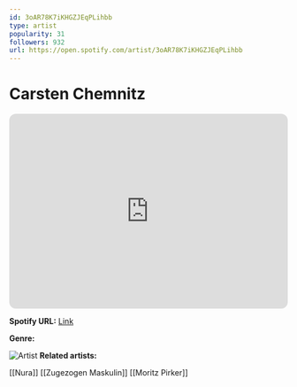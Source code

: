 ```yaml
---
id: 3oAR78K7iKHGZJEqPLihbb
type: artist
popularity: 31
followers: 932
url: https://open.spotify.com/artist/3oAR78K7iKHGZJEqPLihbb
---
```

# Carsten Chemnitz

<iframe style="border-radius:12px" src="https://open.spotify.com/embed/artist/3oAR78K7iKHGZJEqPLihbb" width="100%" height="352" frameBorder="0" allowfullscreen="" allow="autoplay; clipboard-write; encrypted-media; fullscreen; picture-in-picture" loading="lazy"></iframe>

**Spotify URL:** [Link](https://open.spotify.com/artist/3oAR78K7iKHGZJEqPLihbb)

**Genre:** 

![Artist]()
**Related artists:**

[[Nura]]
[[Zugezogen Maskulin]]
[[Moritz Pirker]]
